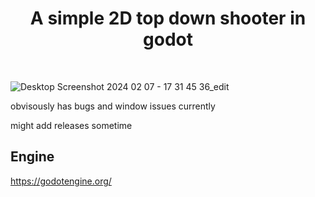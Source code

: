 <div align="center" font-size="18">
  <h1>
    A simple 2D top down shooter in godot
  </h1>
</div>
<br/>

![Desktop Screenshot 2024 02 07 - 17 31 45 36_edit](https://github.com/durpyneko/2D-Shooter/assets/89787577/8577fad2-e117-4fa5-a44a-839aa3275de7)

obvisously has bugs and window issues currently

might add releases sometime

## Engine
https://godotengine.org/

